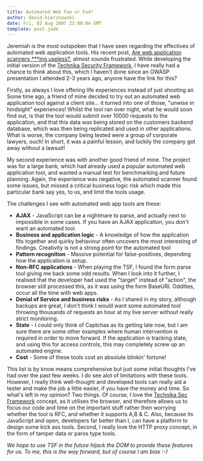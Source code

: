 ```yaml
---
title: Automated Web Foo or Fud!
author: david-kierznowski
date: Fri, 03 Aug 2007 22:00:04 GMT
template: post.jade
---
```


Jeremiah is the most outspoken that I have seen regarding the effectives of automated web application tools. His recent post, [Are web application scanners ***ing useless?](http://jeremiahgrossman.blogspot.com/2007/07/are-web-application-scanners-ing.html), almost sounds frustrated. While developing the initial version of the [Technika Security Framework](/blog/introducing-technika-security-framework), I have really had a chance to think about this, which I haven't done since an OWASP presentation I attended 2-3 years ago, anyone have the link for this?

Firstly, as always I love offering life experiences instead of just shooting air. Some time ago, a friend of mine decided to try out an automated web application tool against a client site... it turned into one of those, "unwise in hindsight" experiences! Whilst the tool ran over night, what he would soon find out, is that the tool would submit over 10000 requests to the application, and that this data was being stored on the customers backend database, which was then being replicated and used in other applications. What is worse, the company being tested were a group of corporate lawyers, ouch! In short, it was a painful lesson, and luckily the company got away without a lawsuit!

My second experience was with another good friend of mine. The project was for a large bank, which had already used a popular automated web application tool, and wanted a manual test for benchmarking and future planning. Again, the experience was negative, the automated scanner found some issues, but missed a critical business logic risk which made this particular bank say yes, to us, and limit the tools usage.

The challenges I see with automated web app tools are these:

* **AJAX** - JavaScript can be a nightmare to parse, and actually next to impossible in some cases. If you have an AJAX application, you don't want an automated tool.
* **Business and application logic** - A knowledge of how the application fits together and quirky behaviour often uncovers the most interesting of findings. Creativity is not a strong point for the automated tool
* **Pattern recognition** - Massive potential for false-positives, depending how the application is setup.
* **Non-RFC applications** - When playing the TSF, I found the form parse tool giving me back some odd results. When I look into it further, I realised that the developer had used the "target" instead of "action", the browser still processed this, as it was using the form BaseURI. Oddities, occur all the time with web apps.
* **Denial of Service and business risks** - As I shared in my story, although backups are great, I don't think I would want some automated tool throwing thousands of requests an hour at my live server without really strict monitoring.
* **State** - I could only think of Captchas as its getting late now, but I am sure there are some other examples where human intervention is required in order to move forward.  If the application is tracking state, and using this for access controls, this may completely screw up an automated engine.
* **Cost** - Some of these tools cost an absolute blinkin' fortune!

This list is by know means comprehensive but just some initial thoughts I've had over the past few weeks. I do see alot of limitations with these tools. However, I really think well-thought and developed tools can really aid a tester and make the job a little easier, if you have the money and time. So what's left in my opinion? Two things. Of course, I love the [Technika Sec Framework](/blog/introducing-technika-security-framework) concept, as it utilises the browser, and therefore allows us to focus our code and time on the important stuff rather then worrying whether the tool is RFC, and whether it supports A,B & C. Also, because its JavaScript and open, developers far better than I, can have a platform to design some kick ass tools. Second, I really love the HTTP proxy concept, in the form of tamper data or paros type tools.

_We hope to use TSF in the future hijack the DOM to provide these features for us. To me, this is the way forward, but of course I am bias :-)_
